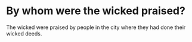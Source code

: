 # By whom were the wicked praised?

The wicked were praised by people in the city where they had done their wicked deeds.
